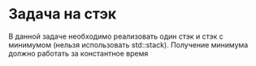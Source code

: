 # Задача на стэк

В данной задаче необходимо реализовать один стэк и стэк с минимумом (нельзя использовать std::stack). Получение минимума должно работать за константное время